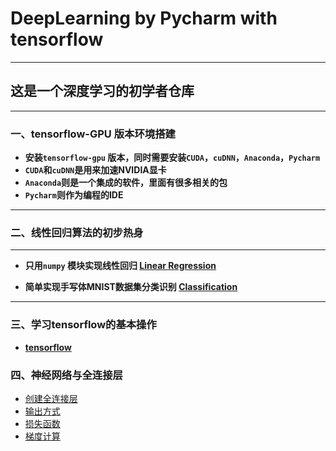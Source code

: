 # DeepLearning by Pycharm with tensorflow 
---

## 这是一个深度学习的初学者仓库
---
### 一、tensorflow-GPU 版本环境搭建
   + **安装`tensorflow-gpu` 版本，同时需要安装`CUDA`，`cuDNN`，`Anaconda`，`Pycharm`**
   + **`CUDA`和`cuDNN`是用来加速NVIDIA显卡**
   + **`Anaconda`则是一个集成的软件，里面有很多相关的包**
   + **`Pycharm`则作为编程的IDE**
---
### 二、线性回归算法的初步热身
---
   + **只用`numpy` 模块实现线性回归 [Linear Regression](https://github.com/Sommer1111/DeepLearning-pycharm/blob/master/linear%20regression.py)**

   + **简单实现手写体MNIST数据集分类识别 [Classification ](https://github.com/Sommer1111/DeepLearning-pycharm/blob/master/Classification_MNIST.py)**
---
### 三、学习tensorflow的基本操作
   + **[tensorflow](https://github.com/Sommer1111/DeepLearning-tensorflow/tree/master/tensorflow)**
### 四、神经网络与全连接层
   + [创建全连接层](https://github.com/Sommer1111/DeepLearning-tensorflow/blob/master/DeepLearning_1_%E5%88%9B%E5%BB%BA%E5%85%A8%E8%BF%9E%E6%8E%A5%E5%B1%82.ipynb)
   + [输出方式](https://github.com/Sommer1111/DeepLearning-tensorflow/blob/master/DeepLearning_2_%E8%BE%93%E5%87%BA%E6%96%B9%E5%BC%8F.ipynb)
   + [损失函数](https://github.com/Sommer1111/DeepLearning-tensorflow/blob/master/DeepLearning_3_%E6%8D%9F%E5%A4%B1%E5%87%BD%E6%95%B0.ipynb)
   + [梯度计算](https://github.com/Sommer1111/DeepLearning-tensorflow/blob/master/DeepLearning_4_%E6%A2%AF%E5%BA%A6gradient.ipynb)
